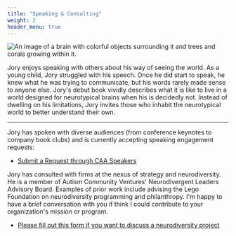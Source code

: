 ```yaml
---
title: "Speaking & Consulting"
weight: 2
header_menu: true
---
```


![An image of a brain with colorful objects surrounding it and trees and corals growing within it.](images/brain.png)

Jory enjoys speaking with others about his way of seeing the world. As a young child, Jory struggled with his speech. Once he did start to speak, he knew what he was trying to communicate, but his words rarely made sense to anyone else. Jory's debut book vividly describes what it is like to live in a world designed for neurotypical brains when his is decidedly not. Instead of dwelling on his limitations, Jory invites those who inhabit the neurotypical world to better understand their own.

---

Jory has spoken with diverse audiences (from conference keynotes to company book clubs) and is currently accepting speaking engagement requests:
- [Submit a Request through CAA Speakers](https://www.caa.com/caaspeakers/jory-m-fleming)


Jory has consulted with firms at the nexus of strategy and neurodiversity. He is a member of Autism Community Ventures' Neurodivergent Leaders Advisory Board. Examples of prior work include advising the Lego Foundation on neurodiversity programming and philanthropy. I'm happy to have a brief conversation with you if think I could contribute to your organization's mission or program.
- [Please fill out this form if you want to discuss a neurodiversity project](https://form.typeform.com/to/Nec7aTQo)
